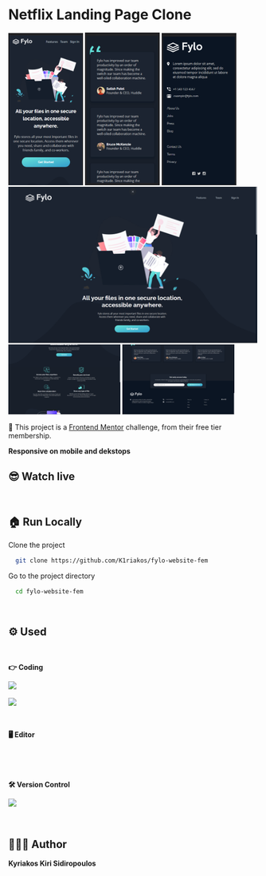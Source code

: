 # Netflix Landing Page Clone

<div>
  <img src="./demo/demo-1.png" width="150"/>
  <img src="./demo/demo-2.png" width="150"/>
  <img src="./demo/demo-3.png" width="150"/>
</div>
<div>
  <img src="./demo/demo-4.png" width="500"/>
  <img src="./demo/demo-5.png" width="225"/>
  <img src="./demo/demo-6.png" width="225"/>
</div>

📌 This project is a [Frontend Mentor](https://www.frontendmentor.io/challenges) challenge, from their free tier membership.

**Responsive on mobile and dekstops**

## 😎 Watch live

[![<img src="https://img.shields.io/badge/website-000000?style=for-the-badge&logo=About.me&logoColor=white" />](https://img.shields.io/badge/website-000000?style=for-the-badge&logo=About.me&logoColor=white)](https://roaring-unicorn-9c1473.netlify.app)

## 🏠 Run Locally

Clone the project

```bash
  git clone https://github.com/K1riakos/fylo-website-fem
```

Go to the project directory

```bash
  cd fylo-website-fem
```

<br>

## ⚙️ Used

<br>

**👉 Coding**

![<img src="https://img.shields.io/badge/HTML5-E34F26?style=for-the-badge&logo=html5&logoColor=white" />  ](https://img.shields.io/badge/HTML5-E34F26?style=for-the-badge&logo=html5&logoColor=white)

![ <img src="https://img.shields.io/badge/CSS3-1572B6?style=for-the-badge&logo=css3&logoColor=white" />](https://img.shields.io/badge/CSS3-1572B6?style=for-the-badge&logo=css3&logoColor=white)

<br>

**🖥️ Editor**

![<img src="https://img.shields.io/badge/VSCode-0078D4?style=for-the-badge&logo=visual%20studio%20code&logoColor=white" />](https://img.shields.io/badge/VSCode-0078D4?style=for-the-badge&logo=visual%20studio%20code&logoColor=white)

<br>

**🛠️ Version Control**

![ <img src="https://img.shields.io/badge/GitHub-100000?style=for-the-badge&logo=github&logoColor=white" /> ](https://img.shields.io/badge/GitHub-100000?style=for-the-badge&logo=github&logoColor=white)

<br>

## 🙋🏻‍♂️ Author

**Kyriakos Kiri Sidiropoulos**
